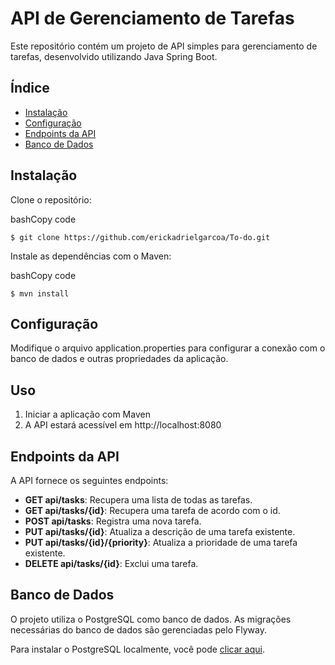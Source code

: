 API de Gerenciamento de Tarefas
===============================

Este repositório contém um projeto de API simples para gerenciamento de tarefas, desenvolvido utilizando Java Spring Boot.

Índice
------

*   [Instalação](#instala%C3%A7%C3%A3o)
*   [Configuração](#configura%C3%A7%C3%A3o)
*   [Endpoints da API](#endpoints-da-api)
*   [Banco de Dados](#banco-de-dados)

Instalação
----------

Clone o repositório:

bashCopy code

`$ git clone https://github.com/erickadrielgarcoa/To-do.git`

Instale as dependências com o Maven:

bashCopy code

`$ mvn install`

Configuração
------------

Modifique o arquivo application.properties para configurar a conexão com o banco de dados e outras propriedades da aplicação.

Uso
---

1. Iniciar a aplicação com Maven
2. A API estará acessível em http://localhost:8080

Endpoints da API
----------------

A API fornece os seguintes endpoints:

*   **GET api/tasks**: Recupera uma lista de todas as tarefas.
*   **GET api/tasks/{id}**: Recupera uma tarefa de acordo com o id.
*   **POST api/tasks**: Registra uma nova tarefa.
*   **PUT api/tasks/{id}**: Atualiza a descrição de uma tarefa existente.
*   **PUT api/tasks/{id}/{priority}**: Atualiza a prioridade de uma tarefa existente.
*   **DELETE api/tasks/{id}**: Exclui uma tarefa.

Banco de Dados
--------------

O projeto utiliza o PostgreSQL como banco de dados. As migrações necessárias do banco de dados são gerenciadas pelo Flyway.

Para instalar o PostgreSQL localmente, você pode [clicar aqui](https://www.postgresql.org/download/).
